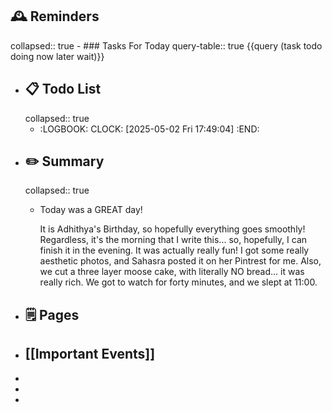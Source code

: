 ## 🕰️ Reminders
collapsed:: true
	- ### Tasks For Today
	  query-table:: true
	  {{query (task todo doing now later wait)}}
- ## 📋 Todo List
  collapsed:: true
	- :LOGBOOK:
	  CLOCK: [2025-05-02 Fri 17:49:04]
	  :END:
- ##  ✏️ Summary
  collapsed:: true
	- Today was a GREAT day!
	  
	  It is Adhithya's Birthday, so hopefully everything goes smoothly! Regardless, it's the morning that I write this... so, hopefully, I can finish it in the evening. It was actually really fun! I got some really aesthetic photos, and Sahasra posted it on her Pintrest for me. Also, we cut a three layer moose cake, with literally NO bread... it was really rich. We got to watch for forty minutes, and we slept at 11:00.
- ## 🗒️ Pages
- ## [[Important Events]]
-
-
-